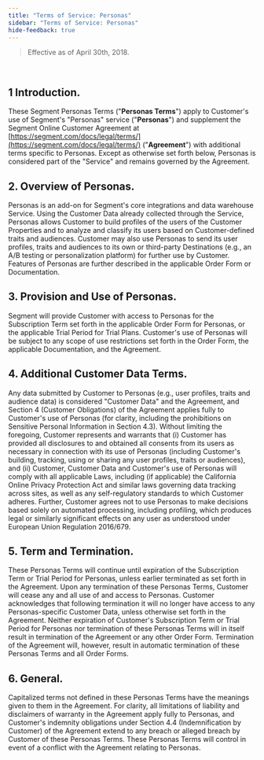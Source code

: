 ```yaml
---
title: "Terms of Service: Personas"
sidebar: "Terms of Service: Personas"
hide-feedback: true
---
```


[email]: mailto:legal@segment.com

> Effective as of April 30th, 2018.

<br />

## 1 **Introduction.**

These Segment Personas Terms ("**Personas Terms**") apply to Customer's use of Segment's "Personas" service ("**Personas**") and supplement the Segment Online Customer Agreement at [https://segment.com/docs/legal/terms/](https://segment.com/docs/legal/terms/) ("**Agreement**") with additional terms specific to Personas. Except as otherwise set forth below, Personas is considered part of the "Service" and remains governed by the Agreement.

## 2. **Overview of Personas.**

Personas is an add-on for Segment's core integrations and data warehouse Service. Using the Customer Data already collected through the Service, Personas allows Customer to build profiles of the users of the Customer Properties and to analyze and classify its users based on Customer-defined traits and audiences. Customer may also use Personas to send its user profiles, traits and audiences to its own or third-party Destinations (e.g., an A/B testing or personalization platform) for further use by Customer. Features of Personas are further described in the applicable Order Form or Documentation.

## 3. **Provision and Use of Personas.**

Segment will provide Customer with access to Personas for the Subscription Term set forth in the applicable Order Form for Personas, or the applicable Trial Period for Trial Plans. Customer's use of Personas will be subject to any scope of use restrictions set forth in the Order Form, the applicable Documentation, and the Agreement.

## 4. **Additional Customer Data Terms.**

Any data submitted by Customer to Personas (e.g., user profiles, traits and audience data) is considered "Customer Data" and the Agreement, and Section 4 (Customer Obligations) of the Agreement applies fully to Customer's use of Personas (for clarity, including the prohibitions on Sensitive Personal Information in Section 4.3).  Without limiting the foregoing, Customer represents and warrants that (i) Customer has provided all disclosures to and obtained all consents from its users as necessary in connection with its use of Personas (including Customer's building, tracking, using or sharing any user profiles, traits or audiences), and (ii) Customer, Customer Data and Customer's use of Personas will comply with all applicable Laws, including (if applicable) the California Online Privacy Protection Act and similar laws governing data tracking across sites, as well as any self-regulatory standards to which Customer adheres.  Further, Customer agrees not to use Personas to make decisions based solely on automated processing, including profiling, which produces legal or similarly significant effects on any user as understood under European Union Regulation 2016/679.

## 5. **Term and Termination.**

These Personas Terms will continue until expiration of the Subscription Term or Trial Period for Personas, unless earlier terminated as set forth in the Agreement. Upon any termination of these Personas Terms, Customer will cease any and all use of and access to Personas. Customer acknowledges that following termination it will no longer have access to any Personas-specific Customer Data, unless otherwise set forth in the Agreement. Neither expiration of Customer's Subscription Term or Trial Period for Personas nor termination of these Personas Terms will in itself result in termination of the Agreement or any other Order Form. Termination of the Agreement will, however, result in automatic termination of these Personas Terms and all Order Forms.

## 6. **General.**

Capitalized terms not defined in these Personas Terms have the meanings given to them in the Agreement. For clarity, all limitations of liability and disclaimers of warranty in the Agreement apply fully to Personas, and Customer's indemnity obligations under Section 4.4 (Indemnification by Customer) of the Agreement extend to any breach or alleged breach by Customer of these Personas Terms. These Personas Terms will control in event of a conflict with the Agreement relating to Personas.
